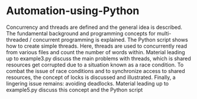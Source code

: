 # Automation-using-Python
Concurrency and threads are defined and the general idea is described.  The fundamental background and programming concepts for multi-threaded / concurrent programming is explained.
The Python script shows how to create simple threads. Here, threads are used to concurrently read from various files and count the number of words within. Material leading up to example3.py discuss the main problems with threads, which is shared resources get corrupted due to a situation known as a race condition. 
To combat the issue of race conditions and to synchronize access to shared resources, the concept of locks is discussed and illustrated. Finally, a lingering issue remains: avoiding deadlocks. Material leading up to example5.py discuss this concept and the Python script

